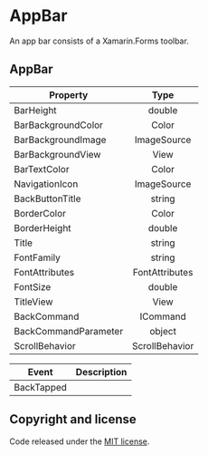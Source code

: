 # AppBar

An app bar consists of a Xamarin.Forms toolbar.

## AppBar

| Property   |      Type      |
|----------|:-------------:|
| BarHeight |  double |
| BarBackgroundColor |  Color |
| BarBackgroundImage |  ImageSource |
| BarBackgroundView |  View |
| BarTextColor |  Color |
| NavigationIcon |    ImageSource   |
| BackButtonTitle | string |
| BorderColor | Color |
| BorderHeight | double |
| Title | string |
| FontFamily | string |
| FontAttributes | FontAttributes |
| FontSize | double |
| TitleView | View |
| BackCommand | ICommand |
| BackCommandParameter | object |
| ScrollBehavior | ScrollBehavior |


| Event   |      Description      |
|----------|:-------------:|
| BackTapped |   |

## Copyright and license

Code released under the [MIT license](https://opensource.org/licenses/MIT).
